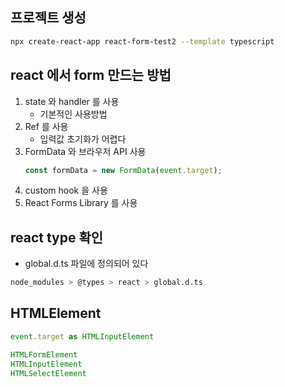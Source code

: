 
## 프로젝트 생성
```bash
npx create-react-app react-form-test2 --template typescript
```

## react 에서 form 만드는 방법
1. state 와 handler 를 사용
   - 기본적인 사용방법
2. Ref 를 사용
   - 입력값 초기화가 어렵다
3. FormData 와 브라우저 API 사용
   ```javascript
   const formData = new FormData(event.target);
   ```
4. custom hook 을 사용
5. React Forms Library 를 사용

## react type 확인
- global.d.ts 파일에 정의되어 있다
```bash
node_modules > @types > react > global.d.ts
```

## HTMLElement
```javascript
event.target as HTMLInputElement

HTMLFormElement
HTMLInputElement
HTMLSelectElement
```
